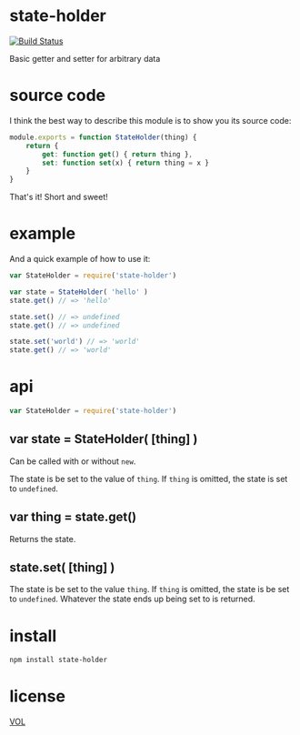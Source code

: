 state-holder
============

[![Build Status](https://travis-ci.org/ArtskydJ/state-holder.svg)](https://travis-ci.org/ArtskydJ/state-holder)

Basic getter and setter for arbitrary data

# source code
I think the best way to describe this module is to show you its source code:

```js
module.exports = function StateHolder(thing) {
	return {
		get: function get() { return thing },
		set: function set(x) { return thing = x }
	}
}
```

That's it! Short and sweet!

# example

And a quick example of how to use it:

```js
var StateHolder = require('state-holder')

var state = StateHolder( 'hello' )
state.get() // => 'hello'

state.set() // => undefined
state.get() // => undefined

state.set('world') // => 'world'
state.get() // => 'world'
```

# api

```js
var StateHolder = require('state-holder')
```

## var state = StateHolder( [thing] )

Can be called with or without `new`.

The state is be set to the value of `thing`. If `thing` is omitted, the state is set to `undefined`.

## var thing = state.get()

Returns the state.

## state.set( [thing] )

The state is be set to the value `thing`. If `thing` is omitted, the state is be set to `undefined`. Whatever the state ends up being set to is returned.


# install

```bash
npm install state-holder
```

# license

[VOL](http://veryopenlicense.com)
